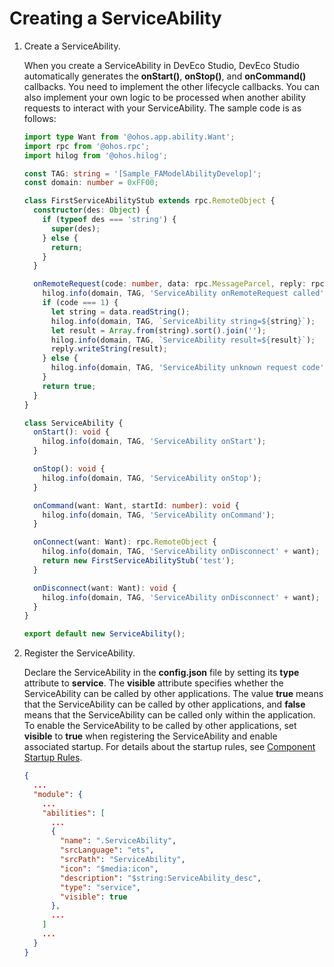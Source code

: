 # Creating a ServiceAbility


1. Create a ServiceAbility.

   When you create a ServiceAbility in DevEco Studio, DevEco Studio automatically generates the **onStart()**, **onStop()**, and **onCommand()** callbacks. You need to implement the other lifecycle callbacks. You can also implement your own logic to be processed when another ability requests to interact with your ServiceAbility. The sample code is as follows:

   ```ts
   import type Want from '@ohos.app.ability.Want';
   import rpc from '@ohos.rpc';
   import hilog from '@ohos.hilog';
   
   const TAG: string = '[Sample_FAModelAbilityDevelop]';
   const domain: number = 0xFF00;
   
   class FirstServiceAbilityStub extends rpc.RemoteObject {
     constructor(des: Object) {
       if (typeof des === 'string') {
         super(des);
       } else {
         return;
       }
     }
   
     onRemoteRequest(code: number, data: rpc.MessageParcel, reply: rpc.MessageParcel, option: rpc.MessageOption): boolean {
       hilog.info(domain, TAG, 'ServiceAbility onRemoteRequest called');
       if (code === 1) {
         let string = data.readString();
         hilog.info(domain, TAG, `ServiceAbility string=${string}`);
         let result = Array.from(string).sort().join('');
         hilog.info(domain, TAG, `ServiceAbility result=${result}`);
         reply.writeString(result);
       } else {
         hilog.info(domain, TAG, 'ServiceAbility unknown request code');
       }
       return true;
     }
   }
   
   class ServiceAbility {
     onStart(): void {
       hilog.info(domain, TAG, 'ServiceAbility onStart');
     }
   
     onStop(): void {
       hilog.info(domain, TAG, 'ServiceAbility onStop');
     }
   
     onCommand(want: Want, startId: number): void {
       hilog.info(domain, TAG, 'ServiceAbility onCommand');
     }
   
     onConnect(want: Want): rpc.RemoteObject {
       hilog.info(domain, TAG, 'ServiceAbility onDisconnect' + want);
       return new FirstServiceAbilityStub('test');
     }
   
     onDisconnect(want: Want): void {
       hilog.info(domain, TAG, 'ServiceAbility onDisconnect' + want);
     }
   }
   
   export default new ServiceAbility();
   ```

2. Register the ServiceAbility.
   
    Declare the ServiceAbility in the **config.json** file by setting its **type** attribute to **service**. The **visible** attribute specifies whether the ServiceAbility can be called by other applications. The value **true** means that the ServiceAbility can be called by other applications, and **false** means that the ServiceAbility can be called only within the application. To enable the ServiceAbility to be called by other applications, set **visible** to **true** when registering the ServiceAbility and enable associated startup. For details about the startup rules, see [Component Startup Rules](component-startup-rules.md).
    
    ```json
    {
      ...
      "module": {
        ...
        "abilities": [
          ...
          {
            "name": ".ServiceAbility",
            "srcLanguage": "ets",
            "srcPath": "ServiceAbility",
            "icon": "$media:icon",
            "description": "$string:ServiceAbility_desc",
            "type": "service",
            "visible": true
          },
          ...
        ]
        ...
      }
    }
    ```
